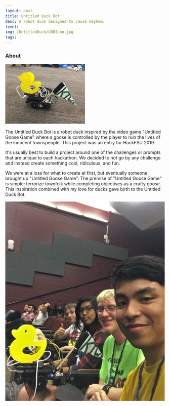 ```yaml
---
layout: post
title: Untitled Duck Bot
desc: A robot duck designed to cause mayhem.
level:
img: /UntitledDuck/UDBIcon.jpg
tags:
---
```

### About

<img src="/images/UntitledDuck/UDB1.jpg" alt="" class="image center" width="50%">

The Untitled Duck Bot is a robot duck inspired by the video game "Untitled Goose Game" where a goose is controlled by the player to ruin the lives of the innocent townspeople. This project was an entry for HackFSU 2019.

It's usually best to build a project around one of the challenges or prompts that are unique to each hackathon. We decided to not go by any challenge and instead create something cool, ridiculous, and fun.

We were at a loss for what to create at first, but eventually someone brought up "Untitled Goose Game". The premise of "Untitled Goose Game" is simple: terrorize townfolk while completing objectives as a crafty goose. This inspiration combined with my love for ducks gave birth to the Untitled Duck Bot.

<img src="/images/UntitledDuck/UDB2.jpg" alt="" class="image center">